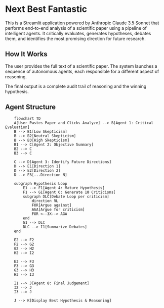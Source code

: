 # Next Best Fantastic

This is a Streamlit application powered by Anthropic Claude 3.5 Sonnet that performs end-to-end analysis of a scientific paper using a pipeline of intelligent agents. It critically evaluates, generates hypotheses, debates them, and identifies the most promising direction for future research.

## How It Works

The user provides the full text of a scientific paper. The system launches a sequence of autonomous agents, each responsible for a different aspect of reasoning.

The final output is a complete audit trail of reasoning and the winning hypothesis.

## Agent Structure

```mermaid
    flowchart TD
    A[User Pastes Paper and Clicks Analyze] --> B[Agent 1: Critical Evaluation]
    B --> B1[Low Skepticism]
    B --> B2[Neutral Skepticism]
    B --> B3[High Skepticism]
    B1 --> C[Agent 2: Objective Summary]
    B2 --> C
    B3 --> C

    C --> D[Agent 3: Identify Future Directions]
    D --> E1[Direction 1]
    D --> E2[Direction 2]
    D --> E3[...Direction N]

    subgraph Hypothesis Loop
        E1 --> F1[Agent 4: Mature Hypothesis]
        F1 --> G1[Agent 6: Generate 10 Criticisms]
        subgraph DLC[Debate Loop per criticism]
            direction RL
            FOR[Argue against]
            AGA[Argue for criticism]
            FOR <--3X--> AGA
        end 
        G1 --> DLC
        DLC --> I1[Summarize Debates]
    end

    E2 --> F2
    F2 --> G2
    G2 --> H2
    H2 --> I2

    E3 --> F3
    F3 --> G3
    G3 --> H3
    H3 --> I3

    I1 --> J[Agent 8: Final Judgement]
    I2 --> J
    I3 --> J

    J --> K[Display Best Hypothesis & Reasoning]
```
